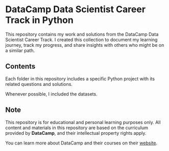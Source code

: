 # DataCamp Data Scientist Career Track in Python

This repository contains my work and solutions from the DataCamp Data Scientist Career Track. I created this collection to document my learning journey, track my progress, and share insights with others who might be on a similar path.

## Contents

Each folder in this repository includes a specific Python project with its related questions and solutions.

Whenever possible, I included the datasets.

## Note

This repository is for educational and personal learning purposes only. All content and materials in this repository are based on the curriculum provided by **DataCamp**, and their intellectual property rights apply. 

You can learn more about DataCamp and their courses on their [website](https://www.datacamp.com).
